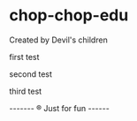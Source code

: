 # chop-chop-edu
Created by Devil's children
<p>first test</p>
<p>second test</p>
<p>third test</p>



































<p> ------- &reg; Just for fun ------ </p>
